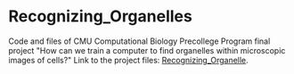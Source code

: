 # Recognizing_Organelles
Code and files of CMU Computational Biology Precollege Program final project "How can we train a computer to find organelles within microscopic images of cells?"
Link to the project files: [Recognizing_Organelle](https://drive.google.com/drive/folders/18fFkdyDd1jLRsLjENkg-vJGrGNFtEimd).
